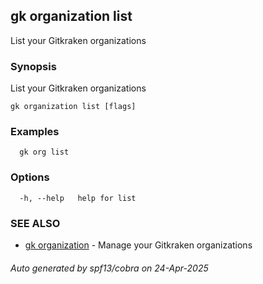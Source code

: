 ## gk organization list

List your Gitkraken organizations

### Synopsis

List your Gitkraken organizations

```
gk organization list [flags]
```

### Examples

```
  gk org list
```

### Options

```
  -h, --help   help for list
```

### SEE ALSO

* [gk organization](gk_organization.md)	 - Manage your Gitkraken organizations

###### Auto generated by spf13/cobra on 24-Apr-2025
